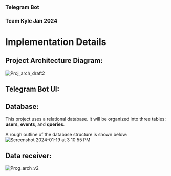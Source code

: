 ### Telegram Bot
### Team Kyle Jan 2024
# Implementation Details

## Project Architecture Diagram:
![Proj_arch_draft2](https://github.com/adam-gill/tg_trading_bot/assets/81604772/8b6f2fb3-c168-4659-b834-e8acb87e110b)


## Telegram Bot UI:

## Database:
This project uses a relational database. It will be organized into three tables: **users**, **events**, and **queries**.

A rough outline of the database structure is shown below:
![Screenshot 2024-01-19 at 3 10 55 PM](https://github.com/adam-gill/tg_trading_bot/assets/81604772/1e94b320-315a-4233-bd5f-c2363181a87e)



## Data receiver:
![Prog_arch_v2](https://github.com/adam-gill/tg_trading_bot/assets/81604772/83333fb4-2a50-4e4f-9b73-1fcd7fde7f79)

